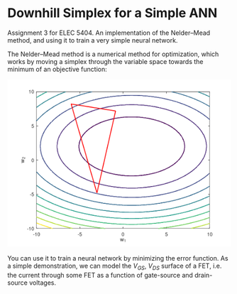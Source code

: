 # Downhill Simplex for a Simple ANN
Assignment 3 for ELEC 5404. An implementation of the Nelder–Mead method, and using it to train a very simple neural network.

The Nelder–Mead method is a numerical method for optimization, which works by moving a simplex through the variable space towards the minimum of an objective function:

![title](img/algo_demo.gif)

You can use it to train a neural network by minimizing the error function. As a simple demonstration, we can model the $V_{GS}$, $V_{DS}$ surface of a FET, i.e. the current through some FET as a function of gate-source and drain-source voltages.
